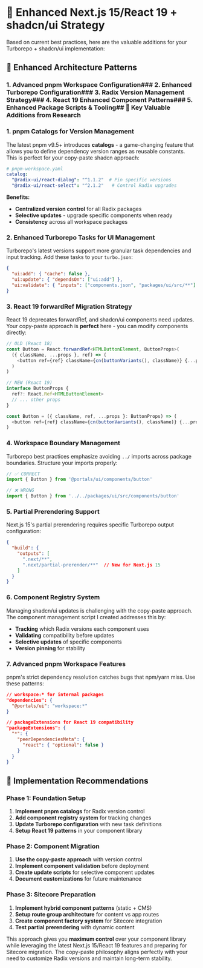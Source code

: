 # 🚀 Enhanced Next.js 15/React 19 + shadcn/ui Strategy

Based on current best practices, here are the valuable additions for your Turborepo + shadcn/ui implementation:

## 📐 **Enhanced Architecture Patterns**

### **1. Advanced pnpm Workspace Configuration**### **2. Enhanced Turborepo Configuration**### **3. Radix Version Management Strategy**### **4. React 19 Enhanced Component Patterns**### **5. Enhanced Package Scripts & Tooling**## 🎯 **Key Valuable Additions from Research**

### **1. pnpm Catalogs for Version Management**

The latest pnpm v9.5+ introduces **catalogs** - a game-changing feature that allows you to define dependency version ranges as reusable constants. This is perfect for your copy-paste shadcn approach:

```yaml
# pnpm-workspace.yaml
catalog:
  "@radix-ui/react-dialog": "^1.1.2"  # Pin specific versions
  "@radix-ui/react-select": "^2.1.2"   # Control Radix upgrades
```

**Benefits:**

- **Centralized version control** for all Radix packages
- **Selective updates** - upgrade specific components when ready
- **Consistency** across all workspace packages

### **2. Enhanced Turborepo Tasks for UI Management**

Turborepo's latest versions support more granular task dependencies and input tracking. Add these tasks to your `turbo.json`:

```json
{
  "ui:add": { "cache": false },
  "ui:update": { "dependsOn": ["ui:add"] },
  "ui:validate": { "inputs": ["components.json", "packages/ui/src/**"] }
}
```

### **3. React 19 forwardRef Migration Strategy**

React 19 deprecates forwardRef, and shadcn/ui components need updates. Your copy-paste approach is **perfect** here - you can modify components directly:

```typescript
// OLD (React 18)
const Button = React.forwardRef<HTMLButtonElement, ButtonProps>(
  ({ className, ...props }, ref) => (
    <button ref={ref} className={cn(buttonVariants(), className)} {...props} />
  )
)

// NEW (React 19)
interface ButtonProps {
  ref?: React.Ref<HTMLButtonElement>
  // ... other props
}

const Button = ({ className, ref, ...props }: ButtonProps) => (
  <button ref={ref} className={cn(buttonVariants(), className)} {...props} />
)
```

### **4. Workspace Boundary Management**

Turborepo best practices emphasize avoiding `../` imports across package boundaries. Structure your imports properly:

```typescript
// ✅ CORRECT
import { Button } from '@portals/ui/components/button'

// ❌ WRONG  
import { Button } from '../../packages/ui/src/components/button'
```

### **5. Partial Prerendering Support**

Next.js 15's partial prerendering requires specific Turborepo output configuration:

```json
{
  "build": {
    "outputs": [
      ".next/**",
      ".next/partial-prerender/**"  // New for Next.js 15
    ]
  }
}
```

### **6. Component Registry System**

Managing shadcn/ui updates is challenging with the copy-paste approach. The component management script I created addresses this by:

- **Tracking** which Radix versions each component uses
- **Validating** compatibility before updates
- **Selective updates** of specific components
- **Version pinning** for stability

### **7. Advanced pnpm Workspace Features**

pnpm's strict dependency resolution catches bugs that npm/yarn miss. Use these patterns:

```json
// workspace:* for internal packages
"dependencies": {
  "@portals/ui": "workspace:*"
}

// packageExtensions for React 19 compatibility
"packageExtensions": {
  "*": {
    "peerDependenciesMeta": {
      "react": { "optional": false }
    }
  }
}
```

## 🚀 **Implementation Recommendations**

### **Phase 1: Foundation Setup**

1. **Implement pnpm catalogs** for Radix version control
2. **Add component registry system** for tracking changes
3. **Update Turborepo configuration** with new task definitions
4. **Setup React 19 patterns** in your component library

### **Phase 2: Component Migration**

1. **Use the copy-paste approach** with version control
2. **Implement component validation** before deployment
3. **Create update scripts** for selective component updates
4. **Document customizations** for future maintenance

### **Phase 3: Sitecore Preparation**

1. **Implement hybrid component patterns** (static + CMS)
2. **Setup route group architecture** for content vs app routes
3. **Create component factory system** for Sitecore integration
4. **Test partial prerendering** with dynamic content

This approach gives you **maximum control** over your component library while leveraging the latest Next.js 15/React 19 features and preparing for Sitecore migration. The copy-paste philosophy aligns perfectly with your need to customize Radix versions and maintain long-term stability.
